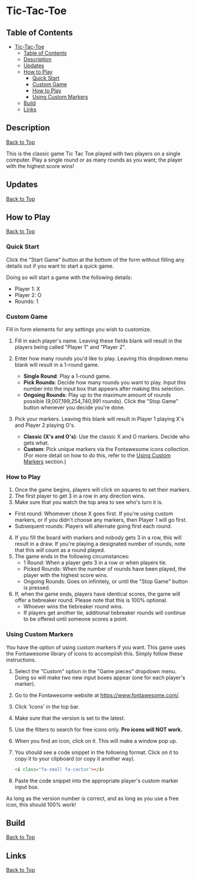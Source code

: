 # Tic-Tac-Toe
 
## Table of Contents
- [Tic-Tac-Toe](#tic-tac-toe)
  - [Table of Contents](#table-of-contents)
  - [Description](#description)
  - [Updates](#updates)
  - [How to Play](#how-to-play)
    - [Quick Start](#quick-start)
    - [Custom Game](#custom-game)
    - [How to Play](#how-to-play-1)
    - [Using Custom Markers](#using-custom-markers)
  - [Build](#build)
  - [Links](#links)

## Description
[Back to Top](#table-of-contents)

This is the classic game Tic Tac Toe played with two players on a single computer. Play a single round or as many rounds as you want; the player with the highest score wins!


## Updates
[Back to Top](#table-of-contents)



## How to Play
[Back to Top](#table-of-contents)

### Quick Start
Click the "Start Game" button at the bottom of the form without filling any details out if you want to start a quick game. 

Doing so will start a game with the following details:

* Player 1: X
* Player 2: O
* Rounds: 1

### Custom Game

Fill in form elements for any settings you wish to customize.

1. Fill in each player's name. Leaving these fields blank will result in the players being called "Player 1" and "Player 2".
   
2. Enter how many rounds you'd like to play. Leaving this dropdown menu blank will result in a 1-round game.
   * **Single Round**: Play a 1-round game.
   * **Pick Rounds**: Decide how many rounds you want to play. Input this number into the input box that appears after making this selection.
   * **Ongoing Rounds**: Play up to the maximum amount of rounds possible (9,007,199,254,740,991 rounds). Click the "Stop Game" button whenever you decide you're done.
  
3. Pick your markers. Leaving this blank will result in Player 1 playing X's and Player 2 playing O's.
   * **Classic (X's and O's)**: Use the classic X and O markers. Decide who gets what.
   * **Custom**: Pick unique markers via the Fontawesome icons collection. (For more detail on how to do this, refer to the [Using Custom Markers](#using-custom-markers) section.)


### How to Play
1. Once the game begins, players will click on squares to set their markers.
2. The first player to get 3 in a row in any direction wins.
3. Make sure that you watch the top area to see who's turn it is. 
  - First round: Whomever chose X goes first. If you're using custom markers, or if you didn't choose any markers, then Player 1 will go first.
  - Subsequent rounds: Players will alternate going first each round.
4. If you fill the board with markers and nobody gets 3 in a row, this will result in a draw. If you're playing a designated number of rounds, note that this *will* count as a round played.
5. The game ends in the following circumstances:
   - 1 Round: When a player gets 3 in a row or when players tie.
   - Picked Rounds: When the number of rounds have been played, the player with the highest score wins.
   - Ongoing Rounds: Goes on infinitely, or until the "Stop Game" button is pressed.
6. If, when the game ends, players have identical scores, the game will offer a tiebreaker round. Please note that this is 100% optional. 
   - Whoever wins the tiebreaker round wins.
   - If players get another tie, additional tiebreaker rounds will continue to be offered until someone scores a point.

### Using Custom Markers
You have the option of using custom markers if you want. This game uses the Fontawesome library of icons to accomplish this. Simply follow these instructions.

1. Select the "Custom" option in the "Game pieces" dropdown menu. Doing so will make two new input boxes appear (one for each player's marker).
2. Go to the Fontawesome website at https://www.fontawesome.com/.
3. Click 'Icons' in the top bar.
4. Make sure that the version is set to the latest.
5. Use the filters to search for free icons only. **Pro icons will NOT work.**
6. When you find an icon, click on it. This will make a window pop up.
7. You should see a code snippet in the following format. Click on it to copy it to your clipboard (or copy it another way).

    ```html
    <i class="fa-small fa-cactus"></i>
    ```
8. Paste the code snippet into the appropriate player's custom marker input box.

As long as the version number is correct, and as long as you use a free icon, this should 100% work!


## Build
[Back to Top](#table-of-contents)

## Links
[Back to Top](#table-of-contents)
